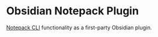 # Obsidian Notepack Plugin

[Notepack CLI](https://github.com/kynatro/notepack-cli) functionality as a first-party Obsidian plugin.
